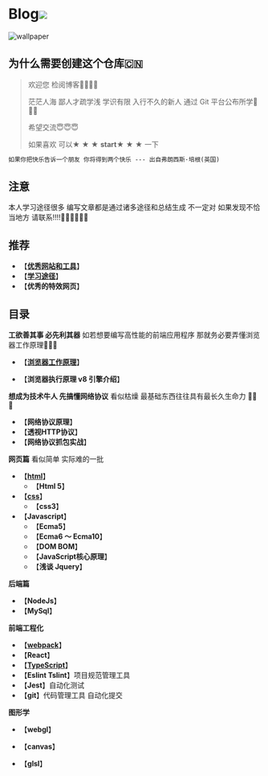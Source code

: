 # Blog![](https://camo.githubusercontent.com/83d3746e5881c1867665223424263d8e604df233d0a11aae0813e0414d433943/68747470733a2f2f696d672e736869656c64732e696f2f62616467652f6c6963656e73652d4d49542d626c75652e737667)

<img src="https://static.monknow.com/newtab/wallpaper/overview/2dbda8d0f990527ebde7f00651116290.jpg" alt="wallpaper" /> 



## 为什么需要创建这个仓库🇨🇳

> 欢迎您 检阅博客🥰🥰🥰🥰
>
> 茫茫人海 鄙人才疏学浅 学识有限 入行不久的新人 通过 Git 平台公布所学🌈🌈🌈
>
> 希望交流😇😇😇
>
> 如果喜欢 可以★ ★ ★ **start**★ ★ ★ 一下

```tex
如果你把快乐告诉一个朋友 你将得到两个快乐 --- 出自弗朗西斯·培根(英国)
```



## 注意

本人学习途径很多 编写文章都是通过诸多途径和总结生成 不一定对 如果发现不恰当地方 请联系!!!!👩‍🦰👩‍🦰👩‍🦰



## 推荐

+ 【[**优秀网站和工具**](https://github.com/520-GH-liuxiaojian/Blog/blob/master/other/FrontEndEssential.md)】
+ 【[**学习途径**](https://github.com/520-GH-liuxiaojian/Blog/blob/master/other/LearningPath.md)】
+ 【**优秀的特效网页**】



## 目录

**工欲善其事 必先利其器** 如若想要编写高性能的前端应用程序 那就务必要弄懂浏览器工作原理🤬🤬🤬

+ 【[**浏览器工作原理**](https://github.com/520-GH-liuxiaojian/Blog/blob/master/Browser/README.md)】

+ 【**浏览器执行原理 v8 引擎介绍**】



**想成为技术牛人 先搞懂网络协议** 看似枯燥 最基础东西往往具有最长久生命力 🤯🤯🤯

+ 【**网络协议原理**】
+ 【**透视HTTP协议**】
+ 【**网络协议抓包实战**】

**网页篇** 看似简单 实际难的一批

+ 【**[html](https://github.com/520-GH-liuxiaojian/Blog/tree/master/Html)**】
  + 【**Html 5**】
+ 【**[css](https://github.com/520-GH-liuxiaojian/Blog/tree/master/Css)**】
  + 【**css3**】
+ 【**Javascript**】
  + 【**Ecma5**】
  + 【**Ecma6 ～ Ecma10**】
  + 【**DOM BOM**】
  + 【**JavaScript核心原理**】
  + 【**浅谈 Jquery**】

**后端篇**

+ 【**NodeJs**】
+ 【**MySql**】

**前端工程化**

+ 【**[webpack](https://github.com/520-GH-liuxiaojian/Blog/tree/master/webpack)**】
+ 【**React**】
+ 【**[TypeScript](https://github.com/520-GH-liuxiaojian/Blog/tree/master/typescript)**】
+ 【**Eslint Tslint**】项目规范管理工具
+ 【**Jest**】自动化测试
+ 【**git**】代码管理工具 自动化提交



**图形学**

+ 【**webgl**】

+ 【**canvas**】

+ 【**glsl**】

